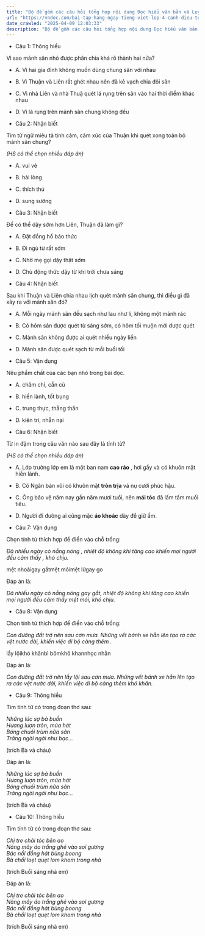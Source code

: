 ```yaml
---
title: "Bộ đề gồm các câu hỏi tổng hợp nội dung Đọc hiểu văn bản và Luyện từ và câu được học ở Tuần 13 trong chương trình Tiếng Việt lớp 4 Tập 1 Cánh Diều."
url: "https://vndoc.com/bai-tap-hang-ngay-tieng-viet-lop-4-canh-dieu-tuan-13-thu-3-331847"
date_crawled: "2025-04-09 12:03:33"
description: "Bộ đề gồm các câu hỏi tổng hợp nội dung Đọc hiểu văn bản và Luyện từ và câu được học ở Tuần 13 trong chương trình Tiếng Việt lớp 4 Tập 1 Cánh Diều."
---
```


* Câu 1:  Thông hiểu

Vì sao mảnh sân nhỏ được phân chia khá rõ thành hai nửa?

  * A. Vì hai gia đình không muốn dùng chung sân với nhau 
  * B. Vì Thuận và Liên rất ghét nhau nên đã kẻ vạch chia đôi sân 
  * C. Vì nhà Liên và nhà Thuậ quét lá rụng trên sân vào hai thời điểm khác nhau 
  * D. Vì lá rụng trên mảnh sân chung không đều 



* Câu 2:  Nhận biết

Tìm từ ngữ miêu tả tình cảm, cảm xúc của Thuận khi quét xong toàn bộ mảnh sân chung?

_(HS có thể chọn nhiều đáp án)_

  * A. vui vẻ 
  * B. hài lòng 
  * C. thích thú 
  * D. sung sướng 



* Câu 3:  Nhận biết

Để có thể dậy sớm hơn Liên, Thuận đã làm gì?

  * A. Đặt đồng hồ báo thức 
  * B. Đi ngủ từ rất sớm 
  * C. Nhờ mẹ gọi dậy thật sớm 
  * D. Chủ động thức dậy từ khi trời chưa sáng 



* Câu 4:  Nhận biết

Sau khi Thuận và Liên chia nhau lịch quét mảnh sân chung, thì điều gì đã xảy ra với mảnh sân đó?

  * A. Mỗi ngày mảnh sân đều sạch như lau như li, không một mảnh rác 
  * B. Có hôm sân được quét từ sáng sớm, có hôm tối muộn mới được quét 
  * C. Mảnh sân không được ai quét nhiều ngày liền 
  * D. Mảnh sân được quét sạch từ mỗi buổi tối 



* Câu 5:  Vận dụng

Nêu phẩm chất của các bạn nhỏ trong bài đọc.

  * A. chăm chỉ, cần cù 
  * B. hiền lành, tốt bụng 
  * C. trung thực, thẳng thắn 
  * D. kiên trì, nhẫn nại 



* Câu 6:  Nhận biết

Từ in đậm trong câu văn nào sau đây là tính từ?

_(HS có thể chọn nhiều đáp án)_

  * A. Lớp trưởng lớp em là một ban nam **cao ráo** , hơi gầy và có khuôn mặt hiền lành. 
  * B. Cô Ngân bán xôi có khuôn mặt **tròn trịa** và nụ cười phúc hậu. 
  * C. Ông bảo vệ năm nay gần năm mươi tuổi, nên **mái tóc** đã lấm tấm muối tiêu. 
  * D. Người đi đường ai cũng mặc **áo khoác** dày để giữ ấm. 



* Câu 7:  Vận dụng

Chọn tính từ thích hợp để điền vào chỗ trống:

_Đã nhiều ngày có nắng nóng , nhiệt độ không khí tăng cao khiến mọi người đều cảm thấy , khó chịu._

mệt nhoàigay gắtmệt mỏimệt lửgay go

Đáp án là:

_Đã nhiều ngày có nắng nóng gay gắt, nhiệt độ không khí tăng cao khiến mọi người đều cảm thấy mệt mỏi, khó chịu._

* Câu 8:  Vận dụng

Chọn tính từ thích hợp để điền vào chỗ trống:

_Con đường đất trở nên sau cơn mưa. Những vết bánh xe hằn lên tạo ra các vệt nước dài, khiến việc đi bộ càng thêm ._

lầy lộikhó khănbì bõmkhô khannhọc nhằn

Đáp án là:

_Con đường đất trở nên lầy lội sau cơn mưa. Những vết bánh xe hằn lên tạo ra các vệt nước dài, khiến việc đi bộ càng thêm khó khăn._

* Câu 9:  Thông hiểu

Tìm tính từ có trong đoạn thơ sau:

_Những lúc sợ bà buồn_  
 _Hương lượn tròn, múa hát_  
 _Bóng chuối trùm nửa sân_  
 _Trăng ngời ngời như bạc..._

(trích Bà và cháu)

Đáp án là:

_Những lúc sợ bà buồn_  
 _Hương lượn tròn, múa hát_  
 _Bóng chuối trùm nửa sân_  
 _Trăng ngời ngời như bạc..._

(trích Bà và cháu)

* Câu 10:  Thông hiểu

Tìm tính từ có trong đoạn thơ sau:

_Chị tre chải tóc bên ao_  
 _Nàng mây áo trắng ghé vào soi gương_  
 _Bác nồi đồng hát bùng boong_  
 _Bà chổi loẹt quẹt lom khom trong nhà_

(trích Buổi sáng nhà em)

Đáp án là:

_Chị tre chải tóc bên ao_  
 _Nàng mây áo trắng ghé vào soi gương_  
 _Bác nồi đồng hát bùng boong_  
 _Bà chổi loẹt quẹt lom khom trong nhà_

(trích Buổi sáng nhà em)
